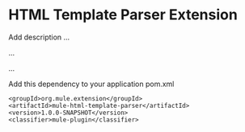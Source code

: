 # HTML Template Parser Extension

Add description ...


...


...


Add this dependency to your application pom.xml

```
<groupId>org.mule.extension</groupId>
<artifactId>mule-html-template-parser</artifactId>
<version>1.0.0-SNAPSHOT</version>
<classifier>mule-plugin</classifier>
```
